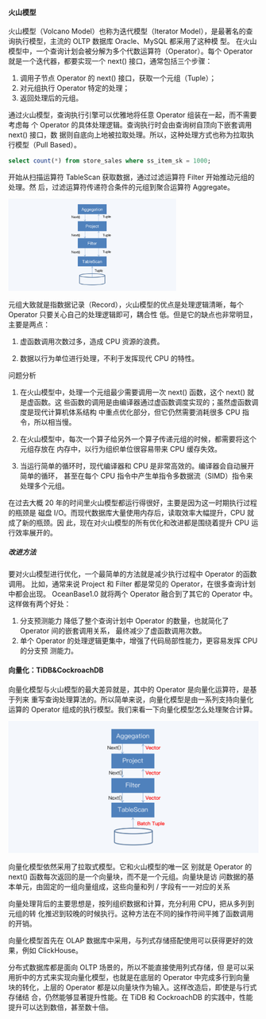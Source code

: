 #### 火山模型

火山模型（Volcano Model）也称为迭代模型（Iterator Model），是最著名的查询执行模型，主流的 OLTP 数据库 Oracle、MySQL 都采用了这种模 型。 在火山模型中，一个查询计划会被分解为多个代数运算符（Operator）。每个 Operator 就是一个迭代器，都要实现一个 next() 接口，通常包括三个步骤：

1. 调用子节点 Operator 的 next() 接口，获取一个元组（Tuple）；
2. 对元组执行 Operator 特定的处理；
3. 返回处理后的元组。

通过火山模型，查询执行引擎可以优雅地将任意 Operator 组装在一起，而不需要考虑每 个 Operator 的具体处理逻辑。查询执行时会由查询树自顶向下嵌套调用 next() 接口，数 据则自底向上地被拉取处理。所以，这种处理方式也称为拉取执行模型（Pull Based）。

```sql
select count(*) from store_sales where ss_item_sk = 1000;
```

开始从扫描运算符 TableScan 获取数据，通过过滤运算符 Filter 开始推动元组的处理。然 后，过滤运算符传递符合条件的元组到聚合运算符 Aggregate。

<img src="./iterator.jpeg" style="zoom:33%;" />

元组大致就是指数据记录（Record），火山模型的优点是处理逻辑清晰，每个 Operator 只要关心自己的处理逻辑即可，耦合性 低。但是它的缺点也非常明显，主要是两点：

1. 虚函数调用次数过多，造成 CPU 资源的浪费。

2. 数据以行为单位进行处理，不利于发挥现代 CPU 的特性。



问题分析

1. 在火山模型中，处理一个元组最少需要调用一次 next() 函数，这个 next() 就是虚函数。这 些函数的调用是由编译器通过虚函数调度实现的；虽然虚函数调度是现代计算机体系结构 中重点优化部分，但它仍然需要消耗很多 CPU 指令，所以相当慢。

2. 在火山模型中，每次一个算子给另外一个算子传递元组的时候，都需要将这个元组存放在 内存中，以行为组织单位很容易带来 CPU 缓存失效。

3. 当运行简单的循环时，现代编译器和 CPU 是非常高效的。编译器会自动展开简单的循环， 甚至在每个 CPU 指令中产生单指令多数据流（SIMD）指令来处理多个元组。

在过去大概 20 年的时间里火山模型都运行得很好，主要是因为这一时期执行过程的瓶颈是 磁盘 I/O。而现代数据库大量使用内存后，读取效率大幅提升，CPU 就成了新的瓶颈。因 此，现在对火山模型的所有优化和改进都是围绕着提升 CPU 运行效率展开的。

##### 改进方法

要对火山模型进行优化，一个最简单的方法就是减少执行过程中 Operator 的函数调用。 比如，通常来说 Project 和 Filter 都是常见的 Operator，在很多查询计划中都会出现。 OceanBase1.0 就将两个 Operator 融合到了其它的 Operator 中。这样做有两个好处： 

1. 分支预测能力 降低了整个查询计划中 Operator 的数量，也就简化了 Operator 间的嵌套调用关系， 最终减少了虚函数调用次数。 
2. 单个 Operator 的处理逻辑更集中，增强了代码局部性能力，更容易发挥 CPU 的分支预 测能力。

#### 向量化：TiDB&CockroachDB

向量化模型与火山模型的最大差异就是，其中的 Operator 是向量化运算符，是基于列来 重写查询处理算法的。所以简单来说，向量化模型是由一系列支持向量化运算的 Operator 组成的执行模型。我们来看一下向量化模型怎么处理聚合计算。

<img src="./vec.jpeg" style="zoom:50%;" />

向量化模型依然采用了拉取式模型。它和火山模型的唯一区 别就是 Operator 的 next() 函数每次返回的是一个向量块，而不是一个元组。向量块是访 问数据的基本单元，由固定的一组向量组成，这些向量和列 / 字段有一一对应的关系

向量处理背后的主要思想是，按列组织数据和计算，充分利用 CPU，把从多列到元组的转 化推迟到较晚的时候执行。这种方法在不同的操作符间平摊了函数调用的开销。

向量化模型首先在 OLAP 数据库中采用，与列式存储搭配使用可以获得更好的效果，例如 ClickHouse。

 分布式数据库都是面向 OLTP 场景的，所以不能直接使用列式存储，但 是可以采用折中的方式来实现向量化模型，也就是在底层的 Operator 中完成多行到向量 块的转化，上层的 Operator 都是以向量块作为输入。这样改造后，即使是与行式存储结 合，仍然能够显著提升性能。在 TiDB 和 CockroachDB 的实践中，性能提升可以达到数倍，甚至数十倍。
